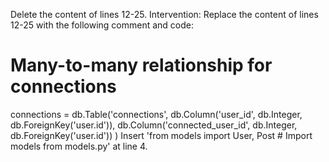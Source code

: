 Delete the content of lines 12-25.
Intervention: Replace the content of lines 12-25 with the following comment and code:
# Many-to-many relationship for connections
connections = db.Table('connections',
    db.Column('user_id', db.Integer, db.ForeignKey('user.id')),
    db.Column('connected_user_id', db.Integer, db.ForeignKey('user.id'))
)
Insert 'from models import User, Post  # Import models from models.py' at line 4.
